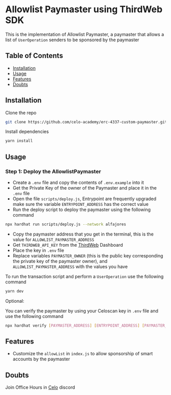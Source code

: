 # Allowlist Paymaster using ThirdWeb SDK

This is the implementation of Allowlist Paymaster, a paymaster that allows a list of `UserOperation` senders to be sponsored by the paymaster

## Table of Contents

-   [Installation](#installation)
-   [Usage](#usage)
-   [Features](#features)
-   [Doubts](#doubts)


## Installation

Clone the repo

```bash
git clone https://github.com/celo-academy/erc-4337-custom-paymaster.git
```

Install dependencies

```bash
yarn install
```

## Usage

### Step 1: Deploy the AllowlistPaymaster

-   Create a `.env` file and copy the contents of `.env.example` into it
-   Get the Private Key of the owner of the Paymaster and place it in the `.env` file
-   Open the file `scripts/deploy.js`, Entrypoint are frequently upgraded make sure the variable `ENTRYPOINT_ADDRESS` has the correct value
-   Run the deploy script to deploy the paymaster using the following command

```bash
npx hardhat run scripts/deploy.js --network alfajores
```

-   Copy the paymaster address that you get in the terminal, this is the value for `ALLOWLIST_PAYMASTER_ADDRESS`
-   Get `THIRDWEB_API_KEY` from the [ThirdWeb](https://thirdweb.com/settings) Dashboard
-   Place the key in `.env` file
-   Replace variables `PAYMASTER_OWNER` (this is the public key corresponding the private key of the paymaster owner), and `ALLOWLIST_PAYMASTER_ADDRESS` with the values you have

To run the transaction script and perform a `UserOperation` use the following command

```bash
yarn dev
```

Optional:

You can verify the paymaster by using your Celoscan key in `.env` file and use the following command

```bash
npx hardhat verify [PAYMASTER_ADDRESS] [ENTRYPOINT_ADDRESS] [PAYMASTER_OWNER_ADDRESS] --network alfajores
```

## Features

-   Customize the `allowList` in `index.js` to allow sponsorship of smart accounts by the paymaster

## Doubts

Join Office Hours in [Celo](https://discord.com/invite/celo) discord

